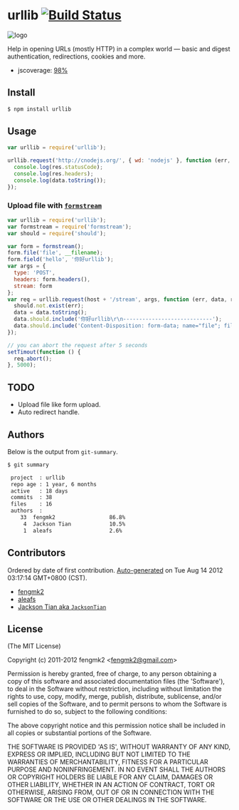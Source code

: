 # urllib [![Build Status](https://secure.travis-ci.org/TBEDP/urllib.png?branch=master)](http://travis-ci.org/TBEDP/urllib)

![logo](https://raw.github.com/TBEDP/urllib/master/logo.png)

Help in opening URLs (mostly HTTP) in a complex world — basic and digest authentication, redirections, cookies and more.

* jscoverage: [98%](http://fengmk2.github.com/coverage/urllib.html)

## Install

```bash
$ npm install urllib
```

## Usage

```js
var urllib = require('urllib');

urllib.request('http://cnodejs.org/', { wd: 'nodejs' }, function (err, data, res) {
  console.log(res.statusCode);
  console.log(res.headers);
  console.log(data.toString());
});
```

### Upload file with [`formstream`](https://github.com/fengmk2/formstream)

```js
var urllib = require('urllib');
var formstream = require('formstream');
var should = require('should');

var form = formstream();
form.file('file', __filename);
form.field('hello', '你好urllib');
var args = {
  type: 'POST',
  headers: form.headers(),
  stream: form
};
var req = urllib.request(host + '/stream', args, function (err, data, res) {
  should.not.exist(err);
  data = data.toString();
  data.should.include('你好urllib\r\n----------------------------');
  data.should.include('Content-Disposition: form-data; name="file"; filename="urllib.test.js"');
});

// you can abort the request after 5 seconds
setTimout(function () {
  req.abort();
}, 5000);
```

## TODO

* Upload file like form upload.
* Auto redirect handle.

## Authors

Below is the output from `git-summary`.

```bash
$ git summary 

 project  : urllib
 repo age : 1 year, 6 months
 active   : 18 days
 commits  : 38
 files    : 16
 authors  : 
    33  fengmk2                 86.8%
     4  Jackson Tian            10.5%
     1  aleafs                  2.6%
```

## Contributors
Ordered by date of first contribution.
[Auto-generated](http://github.com/dtrejo/node-authors) on Tue Aug 14 2012 03:17:14 GMT+0800 (CST).

- [fengmk2](http://fengmk2.github.com)
- [aleafs](https://github.com/aleafs)
- [Jackson Tian aka `JacksonTian`](https://github.com/JacksonTian)

## License 

(The MIT License)

Copyright (c) 2011-2012 fengmk2 &lt;fengmk2@gmail.com&gt;

Permission is hereby granted, free of charge, to any person obtaining
a copy of this software and associated documentation files (the
'Software'), to deal in the Software without restriction, including
without limitation the rights to use, copy, modify, merge, publish,
distribute, sublicense, and/or sell copies of the Software, and to
permit persons to whom the Software is furnished to do so, subject to
the following conditions:

The above copyright notice and this permission notice shall be
included in all copies or substantial portions of the Software.

THE SOFTWARE IS PROVIDED 'AS IS', WITHOUT WARRANTY OF ANY KIND,
EXPRESS OR IMPLIED, INCLUDING BUT NOT LIMITED TO THE WARRANTIES OF
MERCHANTABILITY, FITNESS FOR A PARTICULAR PURPOSE AND NONINFRINGEMENT.
IN NO EVENT SHALL THE AUTHORS OR COPYRIGHT HOLDERS BE LIABLE FOR ANY
CLAIM, DAMAGES OR OTHER LIABILITY, WHETHER IN AN ACTION OF CONTRACT,
TORT OR OTHERWISE, ARISING FROM, OUT OF OR IN CONNECTION WITH THE
SOFTWARE OR THE USE OR OTHER DEALINGS IN THE SOFTWARE.

